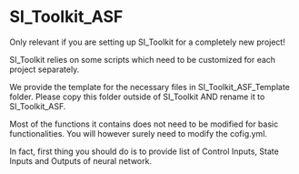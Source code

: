 # SI_Toolkit_ASF

Only relevant if you are setting up SI_Toolkit
for a completely new project!

SI_Toolkit relies on some scripts
which need to be customized
for each project separately.

We provide the template for the necessary files
in SI_Toolkit_ASF_Template folder.
Please copy this folder outside of SI_Toolkit
AND
rename it to SI_Toolkit_ASF.

Most of the functions it contains
does not need to be modified for basic functionalities.
You will however surely need to modify the cofig.yml.

In fact, first thing you should do
is to provide list of Control Inputs, State Inputs and Outputs of neural network.


